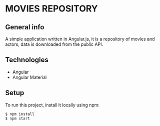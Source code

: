 # MOVIES REPOSITORY

## General info
A simple application written in Angular.js, it is a repository of movies and actors, data is downloaded from the public API.

## Technologies
* Angular
* Angular Material

## Setup
To run this project, install it locally using npm:

```
$ npm install
$ npm start
```
